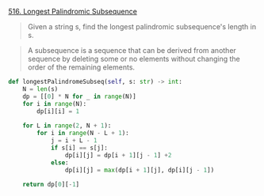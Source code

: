 [516. Longest Palindromic Subsequence](https://leetcode.com/problems/longest-palindromic-subsequence)


> Given a string s, find the longest palindromic subsequence's length in s.

> A subsequence is a sequence that can be derived from another sequence by deleting some or no elements without changing the order of the remaining elements.


```python
def longestPalindromeSubseq(self, s: str) -> int: 
    N = len(s) 
    dp = [[0] * N for _ in range(N)] 
    for i in range(N): 
        dp[i][i] = 1 
     
    for L in range(2, N + 1): 
        for i in range(N - L + 1): 
            j = i + L - 1 
            if s[i] == s[j]: 
                dp[i][j] = dp[i + 1][j - 1] +2 
            else: 
                dp[i][j] = max(dp[i + 1][j], dp[i][j - 1]) 
                 
    return dp[0][-1]
```